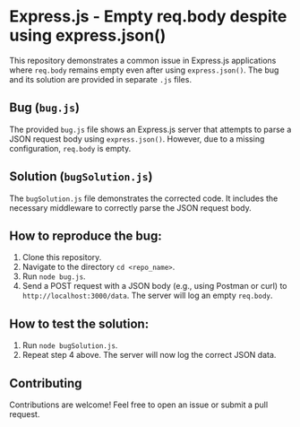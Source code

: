 # Express.js - Empty req.body despite using express.json()
This repository demonstrates a common issue in Express.js applications where `req.body` remains empty even after using `express.json()`. The bug and its solution are provided in separate `.js` files.

## Bug (`bug.js`)
The provided `bug.js` file shows an Express.js server that attempts to parse a JSON request body using `express.json()`.  However, due to a missing configuration, `req.body` is empty.

## Solution (`bugSolution.js`)
The `bugSolution.js` file demonstrates the corrected code. It includes the necessary middleware to correctly parse the JSON request body.

## How to reproduce the bug:
1. Clone this repository.
2. Navigate to the directory `cd <repo_name>`.
3. Run `node bug.js`. 
4. Send a POST request with a JSON body (e.g., using Postman or curl) to `http://localhost:3000/data`.  The server will log an empty `req.body`.

## How to test the solution:
1. Run `node bugSolution.js`. 
2. Repeat step 4 above.  The server will now log the correct JSON data.

## Contributing
Contributions are welcome! Feel free to open an issue or submit a pull request.